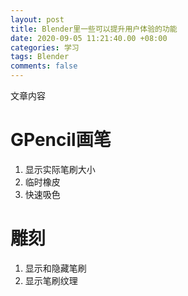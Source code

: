 ```yaml
---
layout: post
title: Blender里一些可以提升用户体验的功能
date: 2020-09-05 11:21:40.00 +08:00
categories: 学习
tags: Blender
comments: false
---
```


文章内容

# GPencil画笔

1. 显示实际笔刷大小
1. 临时橡皮
1. 快速吸色

# 雕刻

1. 显示和隐藏笔刷
1. 显示笔刷纹理